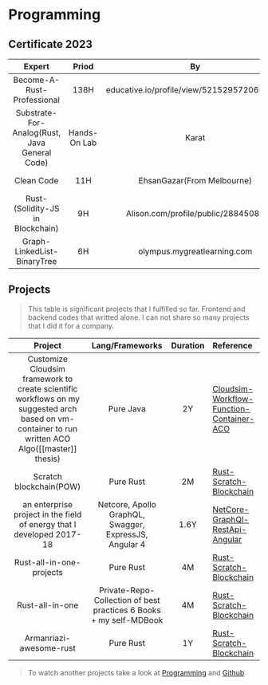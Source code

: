 
# Programming

## Certificate 2023

| Expert | Priod  | By | Supported By   | Inquiry | Documents 
|:-----------:|:-----:|:-------------:|:----------------|:------------|:---------------------|
| Become-A-Rust-Professional    | 138H       |  educative.io/profile/view/5215295720652800    | educative.io  | [1](https://www.educative.io/verify-certificate/1j8yMXCBKBYmXmK2GHOEA9mnpKwPUp),[2](https://www.educative.io/verify-certificate/QApPNYA64r2clVE5XBNYJGHQ2OZGYMKj7T9),[3](https://www.educative.io/verify-certificate/585DM2txV56KZx8NxulL9K43ywJquq),[4](https://www.educative.io/verify-certificate/Y6GKZ1ijpWw4oDO1XhjWwo2K9x18TJ)    | [Boundled](https://cutt.ly/armanriazi-rust-pro-educative)    |
| Substrate-For-Analog(Rust, Java General Code)  | Hands-On Lab |  Karat   | Karat, TripleByte  | [1](https://triplebyte.com/tb/arman-riazi-h4icoca) | [G](https://drive.google.com/file/d/1aC-Jpgd0j5wyn5QDDnOi6aGcfEe2TtkZ/view)     |
| Clean Code    | 11H       |  EhsanGazar(From Melbourne)     | Maktabkhooneh.org  | [MK-QJ6954](https://maktabkhooneh.org/certificates/)     | [MB-PDF](https://drive.google.com/file/d/1BhUDCA0FvWOwNQbKsQbU8siyEsCwTHr3/view?usp=share_link)    |
| Rust-(Solidity-JS in Blockchain)   | 9H       |  Alison.com/profile/public/28845085  | Alison.com  |  Boundled    | [Link](https://cutt.ly/armanriazi-rust-solidity-js-alison)    |
| Graph-LinkedList-BinaryTree  | 6H       |  olympus.mygreatlearning.com  | mygreatlearning.com  |  Boundled    | [Link](https://www.mygreatlearning.com/academy?referrer_code=GLWR76UXTOY9K)    |

## Projects

> This table is significant projects that I fulfilled so far.
> Frontend and backend codes that writted alone.
> I can not share so many projects that I did it for a company.

| Project | Lang/Frameworks  | Duration | Reference
|:-----------------------------------------------:|:-------------------:|:--------:|:----------------|
| Customize Cloudsim framework to create scientific workflows on my suggested arch based on vm-container to run written ACO Algo([[master]] thesis)     | Pure Java       |  2Y   | [Cloudsim-Workflow-Function-Container-ACO](https://github.com/armanriazi/Cloudsim-Workflow-Function-Container-ACO)  | 
| Scratch blockchain(POW)     | Pure Rust       |  2M   | [Rust-Scratch-Blockchain](https://github.com/armanriazi/rust-scratch-blockchain)  | 
| an enterprise project in the field of energy that I developed 2017-18    | Netcore, Apollo GraphQL, Swagger, ExpressJS, Angular 4      |  1.6Y   | [NetCore-GraphQl-RestApi-Angular](https://github.com/armanriazi/ApplicantPortal)  | 
| Rust-all-in-one-projects     | Pure Rust       |  4M   | [Rust-Scratch-Blockchain](https://github.com/armanriazi/rust-all-in-one-projects)  | 
| Rust-all-in-one     | Private-Repo-Collection of best practices 6 Books + my self-MDBook       |  4M   | [Rust-Scratch-Blockchain](https://github.com/armanriazi/rust-all-in-one-projects)  | 
| Armanriazi-awesome-rust     | Pure Rust       |  1Y   | [Rust-Scratch-Blockchain](https://github.com/armanriazi/armanriazi-awesome-rust)  | 

> To watch another projects take a look at [Programming](https://armanriazi.github.io/site/public/programming/programming/) and [Github](https://github.com/armanriazi)
